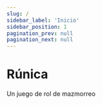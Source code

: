 ```yaml
---
slug: /
sidebar_label: 'Inicio'
sidebar_position: 1
pagination_prev: null
pagination_next: null
---
```


# 

<div class="home">
	<h1 class="home-title runica-font">Rúnica</h1>
	<!-- <img src="/es/img/entrance.png" alt="Entrance" class="home-img" /> -->
	<p class="home-subtitle">Un juego de rol de mazmorreo</p>
</div>
